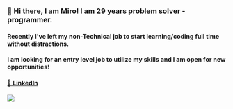 ### 👋 Hi there, I am Miro! I am 29 years problem solver - programmer.
#### Recently I've left my non-Technical job to start learning/coding full time without distractions. 
#### I am looking for an entry level job to utilize my skills and I am open for new opportunities!

####  [💼 LinkedIn](https://www.linkedin.com/in/miroslav-ilyovski-2ab573150)
#### ![](https://komarev.com/ghpvc/?username=milyo001&color=grey)
